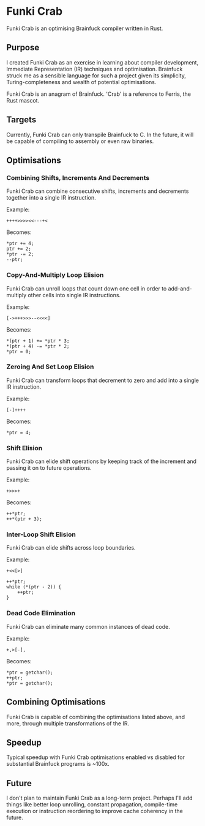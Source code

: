 # Funki Crab

Funki Crab is an optimising Brainfuck compiler written in Rust.

## Purpose

I created Funki Crab as an exercise in learning about compiler development, Immediate Representation (IR) techniques and optimisation. Brainfuck struck me as a 
sensible language for such a project given its simplicity, Turing-completeness and wealth of potential optimisations.

Funki Crab is an anagram of Brainfuck. 'Crab' is a reference to Ferris, the Rust mascot.

## Targets

Currently, Funki Crab can only transpile Brainfuck to C. In the future, it will be capable of compiling to assembly or even raw binaries.

## Optimisations

### Combining Shifts, Increments And Decrements

Funki Crab can combine consecutive shifts, increments and decrements together into a single IR instruction.

Example:

`++++>>>><<---+<`

Becomes:

```
*ptr += 4;
ptr += 2;
*ptr -= 2;
--ptr;
```

### Copy-And-Multiply Loop Elision

Funki Crab can unroll loops that count down one cell in order to add-and-multiply other cells into single IR instructions.

Example:

`[->+++>>>--<<<<]`

Becomes:

```
*(ptr + 1) += *ptr * 3;
*(ptr + 4) -= *ptr * 2;
*ptr = 0;
```

### Zeroing And Set Loop Elision

Funki Crab can transform loops that decrement to zero and add into a single IR instruction.

Example:

`[-]++++`

Becomes:

`*ptr = 4;`

### Shift Elision

Funki Crab can elide shift operations by keeping track of the increment and passing it on to future operations.

Example:

`+>>>+`

Becomes:

```
++*ptr;
++*(ptr + 3);
```

### Inter-Loop Shift Elision

Funki Crab can elide shifts across loop boundaries.

Example:

`+<<[>]`

```
++*ptr;
while (*(ptr - 2)) {
	++ptr;
}
```

### Dead Code Elimination

Funki Crab can eliminate many common instances of dead code.

Example:

`+,>[-],`

Becomes:

```
*ptr = getchar();
++ptr;
*ptr = getchar();
```

## Combining Optimisations

Funki Crab is capable of combining the optimisations listed above, and more, through multiple transformations of the IR.

## Speedup

Typical speedup with Funki Crab optimisations enabled vs disabled for substantial Brainfuck programs is ~100x.

## Future

I don't plan to maintain Funki Crab as a long-term project. Perhaps I'll add things like better loop unrolling, constant propagation, compile-time execution or 
instruction reordering to improve cache coherency in the future.
